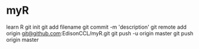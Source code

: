 # myR
learn R
git init
git add filename
git commit -m 'description'
git remote add origin git@github.com:EdisonCCL/myR.git
git push -u origin master
git push origin master
